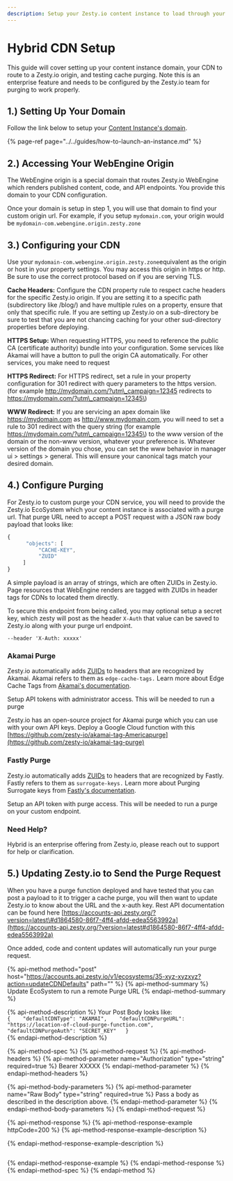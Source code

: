 ```yaml
---
description: Setup your Zesty.io content instance to load through your CDN.
---
```


# Hybrid CDN Setup

This guide will cover setting up your content instance domain, your CDN to route to a Zesty.io origin, and testing cache purging. Note this is an enterprise feature and needs to be configured by the Zesty.io team for purging to work properly.   

## 1.\) Setting Up Your Domain

Follow the link below to setup your [Content Instance's domain](../../guides/how-to-launch-an-instance.md#1-set-a-custom-domain-name).

{% page-ref page="../../guides/how-to-launch-an-instance.md" %}

## 2.\) Accessing Your WebEngine Origin

The WebEngine origin is a special domain that routes  Zesty.io WebEngine which renders published content, code, and API endpoints.  You provide this domain to your CDN configuration. 

Once your domain is setup in step 1, you will use that domain to find your custom origin url. For example, if you setup `mydomain.com`, your origin would be `mydomain-com.webengine.origin.zesty.zone`

## 3.\) Configuring your CDN

Use your `mydomain-com.webengine.origin.zesty.zone`equivalent as the origin or host in your property settings. You may access this origin in https or http. Be sure to use the correct protocol based on if you are serving TLS.

**Cache Headers:** Configure the CDN property rule to respect cache headers for the specific Zesty.io origin. If you are setting it to a specific path \(subdirectory like /blog/\) and have multiple rules on a property, ensure that only that specific rule. If you are setting up Zesty.io on a sub-directory be sure to test that you are not chancing caching for your other sud-directory properties before deploying.

**HTTPS Setup:** When requesting HTTPS, you need to reference the public CA \(certificate authority\) bundle into your configuration. Some services like Akamai will have a button to pull the origin CA automatically. For other services, you make need to request

**HTTPS Redirect:** For HTTPS redirect, set a rule in your property configuration for 301 redirect with query parameters to the https version. \(for example http://mydomain.com/?utm\_campaign=12345 redirects to https://mydomain.com/?utm\_campaign=12345\) 

**WWW Redirect:** If you are servicing an apex domain like https://mydomain.com as http://www.mydomain.com, you will need to set a rule to 301 redirect with the query string \(for example https://mydomain.com/?utm\_campaign=12345\) to the www version of the domain or the non-www version, whatever your preference is. Whatever version of the domain you chose, you can set the www behavior in manager ui &gt; settings &gt; general. This will ensure your canonical tags match your desired domain. 

## 4.\) Configure Purging

For Zesty.io to custom purge your CDN service, you will need to provide the Zesty.io EcoSystem which your content instance is associated with a purge url. That purge URL need to accept a POST request with a JSON raw body payload that looks like:

```javascript
{
      "objects": [
          "CACHE-KEY",
          "ZUID"
     ]
}
```

A simple payload is an array of strings, which are often ZUIDs in Zesty.io. Page resources that WebEngine renders are tagged with ZUIDs in header tags for CDNs to located them directly.

To secure this endpoint from being called, you may optional setup a secret key, which zesty will post as the header `X-Auth` that value can be saved to Zesty.io along with your purge url endpoint.

```text
--header 'X-Auth: xxxxx'
```

### Akamai Purge

Zesty.io automatically adds [ZUIDs](../../getting-started/zuids.md) to headers that are recognized by Akamai. Akamai refers to them as `edge-cache-tags.` Learn more about Edge Cache Tags from [Akamai's documentation](https://learn.akamai.com/en-us/webhelp/fast-purge/fast-purge/GUID-64272BAE-BCB0-4F84-BA5A-8A21549A347D.html#:~:text=When%20a%20web%20asset%20is,at%20the%20Akamai%20edge%20servers.). 

Setup API tokens with administrator access. This will be needed to run a purge

Zesty.io has an open-source project for Akamai purge which you can use with your own API keys. Deploy a Google Cloud function with this [https://github.com/zesty-io/akamai-tag-Americapurge](https://github.com/zesty-io/akamai-tag-purge)

### Fastly Purge

Zesty.io automatically adds [ZUIDs](../../getting-started/zuids.md) to headers that are recognized by Fastly. Fastly refers to them as `surrogate-keys.` Learn more about Purging Surrogate keys from [Fastly's documentation](https://developer.fastly.com/reference/api/purging/). 

Setup an API token with purge access. This will be needed to run a purge on your custom endpoint.

### Need Help?

Hybrid is an enterprise offering from Zesty.io, please reach out to support for help or clarification.

## 5.\) Updating Zesty.io to Send the Purge Request

When you have a purge function deployed and have tested that you can post a payload to it to trigger a cache purge, you will then want to update Zesty.io to know about the URL and the x-auth key. Rest API documentation can be found here [https://accounts-api.zesty.org/?version=latest\#d1864580-86f7-4ff4-afdd-edea5563992a](https://accounts-api.zesty.org/?version=latest#d1864580-86f7-4ff4-afdd-edea5563992a)

Once added, code and content updates will automatically run your purge request.

{% api-method method="post" host="https://accounts.api.zesty.io/v1/ecosystems/35-xyz-xyzxyz?action=updateCDNDefaults" path="" %}
{% api-method-summary %}
Update EcoSystem to run a remote Purge URL
{% endapi-method-summary %}

{% api-method-description %}
Your Post Body looks like:   
`{   
  "defaultCDNType": "AKAMAI",   
  "defaultCDNPurgeURL": "https://location-of-cloud-purge-function.com",   
  "defaultCDNPurgeAuth": "SECRET_KEY"  
}`  
{% endapi-method-description %}

{% api-method-spec %}
{% api-method-request %}
{% api-method-headers %}
{% api-method-parameter name="Authorization" type="string" required=true %}
Bearer XXXXX
{% endapi-method-parameter %}
{% endapi-method-headers %}

{% api-method-body-parameters %}
{% api-method-parameter name="Raw Body" type="string" required=true %}
Pass a body as described in the description above.
{% endapi-method-parameter %}
{% endapi-method-body-parameters %}
{% endapi-method-request %}

{% api-method-response %}
{% api-method-response-example httpCode=200 %}
{% api-method-response-example-description %}

{% endapi-method-response-example-description %}

```

```
{% endapi-method-response-example %}
{% endapi-method-response %}
{% endapi-method-spec %}
{% endapi-method %}

